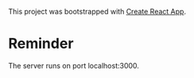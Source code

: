 This project was bootstrapped with [Create React App](https://github.com/facebook/create-react-app).

# Reminder

The server runs on port localhost:3000.
